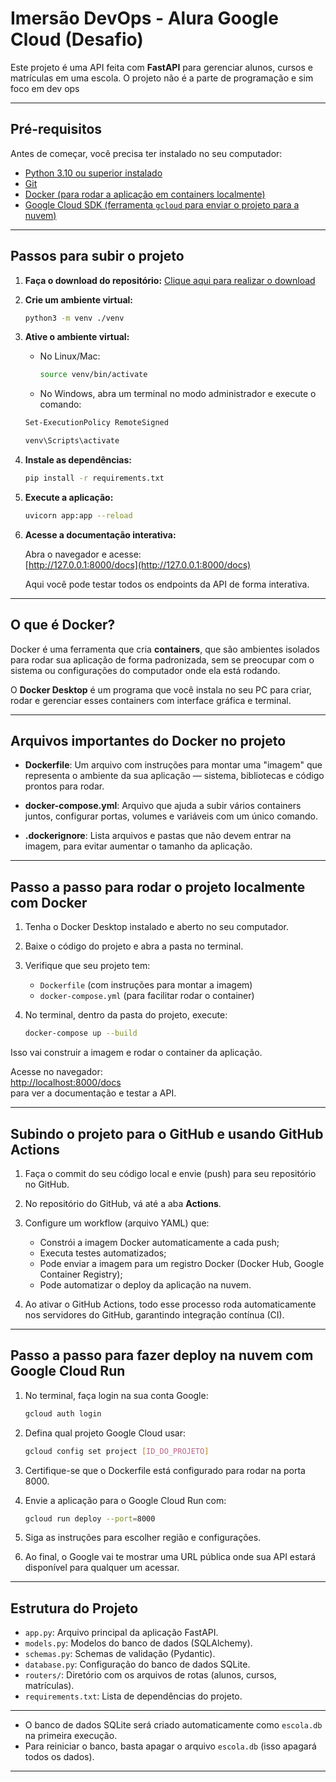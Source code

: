 # Imersão DevOps - Alura Google Cloud (Desafio)

Este projeto é uma API feita com **FastAPI** para gerenciar alunos, cursos e matrículas em uma escola. O projeto não é a parte de programação e sim foco em dev ops

---

## Pré-requisitos

Antes de começar, você precisa ter instalado no seu computador:

- [Python 3.10 ou superior instalado](https://www.python.org/downloads/)
- [Git](https://git-scm.com/downloads)
- [Docker (para rodar a aplicação em containers localmente)](https://www.docker.com/get-started/)
- [Google Cloud SDK (ferramenta `gcloud` para enviar o projeto para a nuvem)](https://dl.google.com/dl/cloudsdk/channels/rapid/GoogleCloudSDKInstaller.exe)

---
## Passos para subir o projeto

1. **Faça o download do repositório:**
   [Clique aqui para realizar o download](https://github.com/DurezahGeek/api-docker-ci-gcp/archive/refs/heads/main.zip)

2. **Crie um ambiente virtual:**
   ```sh
   python3 -m venv ./venv
   ```

3. **Ative o ambiente virtual:**
   - No Linux/Mac:
     ```sh
     source venv/bin/activate
     ```
   - No Windows, abra um terminal no modo administrador e execute o comando:
   ```sh
   Set-ExecutionPolicy RemoteSigned
   ```

     ```sh
     venv\Scripts\activate
     ```

4. **Instale as dependências:**
   ```sh
   pip install -r requirements.txt
   ```

5. **Execute a aplicação:**
   ```sh
   uvicorn app:app --reload
   ```

6. **Acesse a documentação interativa:**

   Abra o navegador e acesse:  
   [http://127.0.0.1:8000/docs](http://127.0.0.1:8000/docs)

   Aqui você pode testar todos os endpoints da API de forma interativa.

---

## O que é Docker?

Docker é uma ferramenta que cria **containers**, que são ambientes isolados para rodar sua aplicação de forma padronizada, sem se preocupar com o sistema ou configurações do computador onde ela está rodando.

O **Docker Desktop** é um programa que você instala no seu PC para criar, rodar e gerenciar esses containers com interface gráfica e terminal.

---

## Arquivos importantes do Docker no projeto

- **Dockerfile**: Um arquivo com instruções para montar uma "imagem" que representa o ambiente da sua aplicação — sistema, bibliotecas e código prontos para rodar.

- **docker-compose.yml**: Arquivo que ajuda a subir vários containers juntos, configurar portas, volumes e variáveis com um único comando.

- **.dockerignore**: Lista arquivos e pastas que não devem entrar na imagem, para evitar aumentar o tamanho da aplicação.

---

## Passo a passo para rodar o projeto localmente com Docker

1. Tenha o Docker Desktop instalado e aberto no seu computador.

2. Baixe o código do projeto e abra a pasta no terminal.

3. Verifique que seu projeto tem:  
   - `Dockerfile` (com instruções para montar a imagem)  
   - `docker-compose.yml` (para facilitar rodar o container)

4. No terminal, dentro da pasta do projeto, execute:  
   ```bash
   docker-compose up --build

Isso vai construir a imagem e rodar o container da aplicação.

Acesse no navegador:  
[http://localhost:8000/docs](http://localhost:8000/docs)  
para ver a documentação e testar a API.

---

## Subindo o projeto para o GitHub e usando GitHub Actions

1. Faça o commit do seu código local e envie (push) para seu repositório no GitHub.

2. No repositório do GitHub, vá até a aba **Actions**.

3. Configure um workflow (arquivo YAML) que:  
   - Constrói a imagem Docker automaticamente a cada push;  
   - Executa testes automatizados;  
   - Pode enviar a imagem para um registro Docker (Docker Hub, Google Container Registry);  
   - Pode automatizar o deploy da aplicação na nuvem.

4. Ao ativar o GitHub Actions, todo esse processo roda automaticamente nos servidores do GitHub, garantindo integração contínua (CI).

---

## Passo a passo para fazer deploy na nuvem com Google Cloud Run

1. No terminal, faça login na sua conta Google:  
   ```bash
   gcloud auth login
   ```

2. Defina qual projeto Google Cloud usar:
   ```bash
   gcloud config set project [ID_DO_PROJETO]
   ```

3. Certifique-se que o Dockerfile está configurado para rodar na porta 8000.

4. Envie a aplicação para o Google Cloud Run com:
   ```bash
   gcloud run deploy --port=8000
   ```

5. Siga as instruções para escolher região e configurações.

6. Ao final, o Google vai te mostrar uma URL pública onde sua API estará disponível para qualquer um acessar.

---

## Estrutura do Projeto

- `app.py`: Arquivo principal da aplicação FastAPI.
- `models.py`: Modelos do banco de dados (SQLAlchemy).
- `schemas.py`: Schemas de validação (Pydantic).
- `database.py`: Configuração do banco de dados SQLite.
- `routers/`: Diretório com os arquivos de rotas (alunos, cursos, matrículas).
- `requirements.txt`: Lista de dependências do projeto.

---

- O banco de dados SQLite será criado automaticamente como `escola.db` na primeira execução.
- Para reiniciar o banco, basta apagar o arquivo `escola.db` (isso apagará todos os dados).

---
